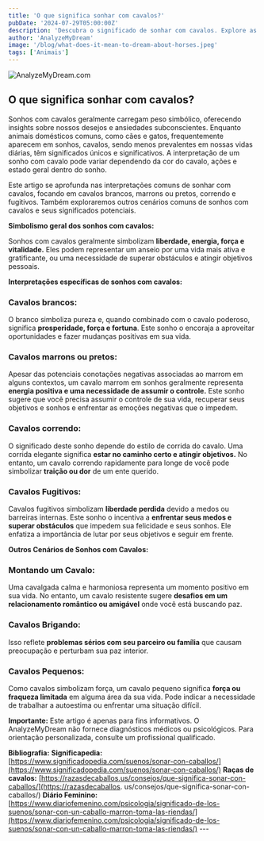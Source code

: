 ```yaml
---
title: 'O que significa sonhar com cavalos?'
pubDate: '2024-07-29T05:00:00Z'
description: 'Descubra o significado de sonhar com cavalos. Explore as interpretações de cavalos brancos, marrons, correndo e fugitivos.'
author: 'AnalyzeMyDream'
image: '/blog/what-does-it-mean-to-dream-about-horses.jpeg'
tags: ['Animais']
---
```


![AnalyzeMyDream.com](/blog/what-does-it-mean-to-dream-about-horses.jpeg)

## O que significa sonhar com cavalos?

Sonhos com cavalos geralmente carregam peso simbólico, oferecendo insights sobre nossos desejos e ansiedades subconscientes. Enquanto animais domésticos comuns, como cães e gatos, frequentemente aparecem em sonhos, cavalos, sendo menos prevalentes em nossas vidas diárias, têm significados únicos e significativos. A interpretação de um sonho com cavalo pode variar dependendo da cor do cavalo, ações e estado geral dentro do sonho.

Este artigo se aprofunda nas interpretações comuns de sonhar com cavalos, focando em cavalos brancos, marrons ou pretos, correndo e fugitivos. Também exploraremos outros cenários comuns de sonhos com cavalos e seus significados potenciais.

**Simbolismo geral dos sonhos com cavalos:**

Sonhos com cavalos geralmente simbolizam **liberdade, energia, força e vitalidade.** Eles podem representar um anseio por uma vida mais ativa e gratificante, ou uma necessidade de superar obstáculos e atingir objetivos pessoais.

**Interpretações específicas de sonhos com cavalos:**

### Cavalos brancos:

O branco simboliza pureza e, quando combinado com o cavalo poderoso, significa **prosperidade, força e fortuna**. Este sonho o encoraja a aproveitar oportunidades e fazer mudanças positivas em sua vida.

### Cavalos marrons ou pretos:

Apesar das potenciais conotações negativas associadas ao marrom em alguns contextos, um cavalo marrom em sonhos geralmente representa **energia positiva e uma necessidade de assumir o controle.** Este sonho sugere que você precisa assumir o controle de sua vida, recuperar seus objetivos e sonhos e enfrentar as emoções negativas que o impedem.

### Cavalos correndo:

O significado deste sonho depende do estilo de corrida do cavalo. Uma corrida elegante significa **estar no caminho certo e atingir objetivos.** No entanto, um cavalo correndo rapidamente para longe de você pode simbolizar **traição ou dor** de um ente querido. 

### Cavalos Fugitivos: 

Cavalos fugitivos simbolizam **liberdade perdida** devido a medos ou barreiras internas. Este sonho o incentiva a **enfrentar seus medos e superar obstáculos** que impedem sua felicidade e seus sonhos. Ele enfatiza a importância de lutar por seus objetivos e seguir em frente.

**Outros Cenários de Sonhos com Cavalos:**

### Montando um Cavalo:

Uma cavalgada calma e harmoniosa representa um momento positivo em sua vida. No entanto, um cavalo resistente sugere **desafios em um relacionamento romântico ou amigável** onde você está buscando paz.

### Cavalos Brigando:

Isso reflete **problemas sérios com seu parceiro ou família** que causam preocupação e perturbam sua paz interior.

### Cavalos Pequenos:

Como cavalos simbolizam força, um cavalo pequeno significa **força ou fraqueza limitada** em alguma área da sua vida. Pode indicar a necessidade de trabalhar a autoestima ou enfrentar uma situação difícil.

**Importante:** Este artigo é apenas para fins informativos. O AnalyzeMyDream não fornece diagnósticos médicos ou psicológicos. Para orientação personalizada, consulte um profissional qualificado.

**Bibliografia:** **Significapedia:** [https://www.significadopedia.com/suenos/sonar-con-caballos/](https://www.significadopedia.com/suenos/sonar-con-caballos/) **Raças de cavalos:** [https://razasdecaballos.us/consejos/que-significa-sonar-con-caballos/](https://razasdecaballos. us/consejos/que-significa-sonar-con-caballos/) **Diário Feminino:** [https://www.diariofemenino.com/psicologia/significado-de-los-suenos/sonar-con-un-caballo-marron-toma-las-riendas/](https://www.diariofemenino.com/psicologia/significado-de-los-suenos/sonar-con-un-caballo-marron-toma-las-riendas/) ---